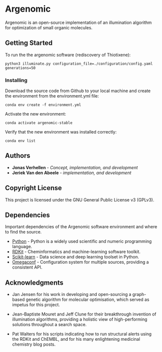 # Argenomic
Argenomic is  an open-source implementation of an illumination algorithm for optimization of small organic molecules.

## Getting Started

To run the the argenomic software (rediscovery of Thiotixene):
```
python3 illuminate.py configuration_file=./configuration/config.yaml generations=50
```

### Installing

Download the source code from Github to your local machine and create the environment from the environment.yml file:
```
conda env create -f environment.yml
```
Activate the new environment:
```
conda activate argenomic-stable
```
Verify that the new environment was installed correctly:
```
conda env list
```

## Authors

* **Jonas Verhellen** - *Concept, implementation, and development*
* **Jeriek Van den Abeele** - *implementation, and development*

## Copyright License

This project is licensed under the GNU General Public License v3 (GPLv3).

## Dependencies

Important dependencies of the Argenomic software environment and where to find the source.

* [Python](https://www.python.org/) - Python is a widely used scientific and numeric programming language.
* [RDKit](https://github.com/rdkit/rdkit) - Cheminformatics and machine-learning software toolkit.
* [Scikit-learn](https://github.com/scikit-learn/scikit-learn) - Data science and deep learning toolset in Python.
* [Omegaconf](https://github.com/omry/omegaconf) - Configuration system for multiple sources, providing a consistent API.

## Acknowledgments

* Jan Jensen for his work in developing and open-sourcing a graph-based genetic algorithm for molecular optimisation, which served as impetus for this project.

* Jean-Baptiste Mouret and Jeff Clune for their breakthrough invention of illumination algorithms, providing a holistic view of high-performing solutions throughout a search space.  

* Pat Walters for his scripts indicating how to run structural alerts using the RDKit and ChEMBL, and for his many enlightening medicinal chemistry blog posts.
